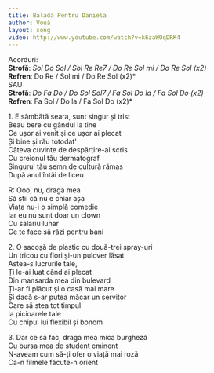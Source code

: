 ```yaml
---
title: Baladă Pentru Daniela
author: Vouă
layout: song
video: http://www.youtube.com/watch?v=k6zaWOqDRK4
---
```


Acorduri:  
**Strofă**: *Sol Do Sol / Sol Re Re7 / Do Re Sol mi / Do Re Sol (x2)*  
**Refren**: Do Re / Sol mi / Do Re Sol (x2)*  
SAU  
**Strofă**: *Do Fa Do / Do Sol Sol7 / Fa Sol Do la / Fa Sol Do (x2)*  
**Refren**: Fa Sol / Do la / Fa Sol Do (x2)*  

1\. E sâmbătă seara, sunt singur și trist  
Beau bere cu gândul la tine  
Ce ușor ai venit și ce ușor ai plecat  
Și bine și rău totodat'  
Câteva cuvinte de despărțire-ai scris  
Cu creionul tău dermatograf  
Singurul tău semn de cultură rămas  
După anul întâi de liceu  

R: Ooo, nu, draga mea  
Să știi că nu e chiar așa  
Viața nu-i o simplă comedie  
Iar eu nu sunt doar un clown  
Cu salariu lunar  
Ce te face să râzi pentru bani  

2\. O sacoșă de plastic cu două-trei spray-uri  
Un tricou cu flori și-un pulover lăsat  
Astea-s lucrurile tale,  
Ți le-ai luat când ai plecat  
Din mansarda mea din bulevard  
Ți-ar fi plăcut și o casă mai mare  
Și dacă s-ar putea măcar un servitor  
Care să stea tot timpul  
la picioarele tale  
Cu chipul lui flexibil și bonom  

3\. Dar ce să fac, draga mea mica burgheză  
Cu bursa mea de student eminent  
N-aveam cum să-ți ofer o viață mai roză  
Ca-n filmele făcute-n orient  
